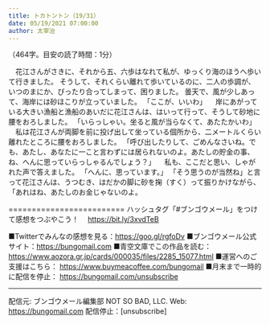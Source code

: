 ```yaml
---
title: トカトントン（19/31）
date: 05/19/2021 07:00:00
author: 太宰治
---
```


（464字。目安の読了時間：1分）

　花江さんがさきに、それから五、六歩はなれて私が、ゆっくり海のほうへ歩いて行きました。
そうして、それくらい離れて歩いているのに、二人の歩調が、いつのまにか、ぴったり合ってしまって、困りました。
曇天で、風が少しあって、海岸には砂ほこりが立っていました。
「ここが、いいわ」
　岸にあがっている大きい漁船と漁船のあいだに花江さんは、はいって行って、そうして砂地に腰をおろしました。
「いらっしゃい。坐ると風が当らなくて、あたたかいわ」
　私は花江さんが両脚を前に投げ出して坐っている個所から、二メートルくらい離れたところに腰をおろしました。
「呼び出したりして、ごめんなさいね。でも、あたし、あなたに一こと言わずには居られないのよ。あたしの貯金の事、ね、へんに思っていらっしゃるんでしょう？」
　私も、ここだと思い、しゃがれた声で答えました。
「へんに、思っています。」
「そう思うのが当然ね」と言って花江さんは、うつむき、はだかの脚に砂を掬（すく）って振りかけながら、「あれはね、あたしのお金じゃないのよ。

=========================
ハッシュタグ「#ブンゴウメール」をつけて感想をつぶやこう！　
https://bit.ly/3xvdTeB

■Twitterでみんなの感想を見る：https://goo.gl/rgfoDv
■ブンゴウメール公式サイト：https://bungomail.com
■青空文庫でこの作品を読む：https://www.aozora.gr.jp/cards/000035/files/2285_15077.html
■運営へのご支援はこちら： https://www.buymeacoffee.com/bungomail
■月末まで一時的に配信を停止： https://bungomail.com/unsubscribe

-------
配信元: ブンゴウメール編集部
NOT SO BAD, LLC.
Web: https://bungomail.com
配信停止：[unsubscribe]

